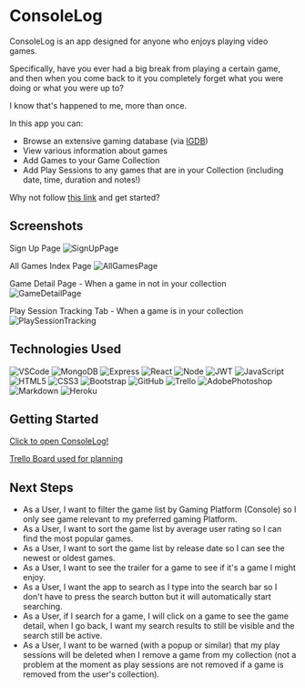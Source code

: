 # ConsoleLog

ConsoleLog is an app designed for anyone who enjoys playing video games.

Specifically, have you ever had a big break from playing a certain game, and then when you come back to it you completely forget what you were doing or what you were up to?

I know that's happened to me, more than once.

In this app you can:
- Browse an extensive gaming database (via [IGDB](https://www.igdb.com/))
- View various information about games
- Add Games to your Game Collection
- Add Play Sessions to any games that are in your Collection (including date, time, duration and notes!)

Why not follow [this link](https://console-log.azurewebsites.net/) and get started?

## Screenshots
Sign Up Page
![SignUpPage](https://i.imgur.com/Hcdx3Jc.png)

All Games Index Page
![AllGamesPage](https://i.imgur.com/TJE06Ok.png)

Game Detail Page - When a game in not in your collection
![GameDetailPage](https://i.imgur.com/4Wma3my.png)

Play Session Tracking Tab - When a game is in your collection
![PlaySessionTracking](https://i.imgur.com/HZmjWO5.png)

## Technologies Used
![VSCode](https://img.shields.io/badge/VSCode-0078D4?style=for-the-badge&logo=visual%20studio%20code&logoColor=white)
![MongoDB](https://img.shields.io/badge/MongoDB-4EA94B?style=for-the-badge&logo=mongodb&logoColor=white)
![Express](https://img.shields.io/badge/Express.js-000000?style=for-the-badge&logo=express&logoColor=white)
![React](https://img.shields.io/badge/React-20232A?style=for-the-badge&logo=react&logoColor=61DAFB)
![Node](https://img.shields.io/badge/Node.js-339933?style=for-the-badge&logo=nodedotjs&logoColor=white)
![JWT](https://img.shields.io/badge/JWT-000000?style=for-the-badge&logo=JSON%20web%20tokens&logoColor=white)
![JavaScript](https://img.shields.io/badge/JavaScript-323330?style=for-the-badge&logo=javascript&logoColor=F7DF1E)
![HTML5](https://img.shields.io/badge/HTML5-E34F26?style=for-the-badge&logo=html5&logoColor=white)
![CSS3](https://img.shields.io/badge/CSS3-1572B6?style=for-the-badge&logo=css3&logoColor=white)
![Bootstrap](https://img.shields.io/badge/bootstrap-%23563D7C.svg?style=for-the-badge&logo=bootstrap&logoColor=white)
![GitHub](https://img.shields.io/badge/GitHub-100000?style=for-the-badge&logo=github&logoColor=white)
![Trello](https://img.shields.io/badge/Trello-0052CC?style=for-the-badge&logo=trello&logoColor=white)
![AdobePhotoshop](https://img.shields.io/badge/Adobe%20Photoshop-31A8FF?style=for-the-badge&logo=Adobe%20Photoshop&logoColor=black)
![Markdown](https://img.shields.io/badge/Markdown-000000?style=for-the-badge&logo=markdown&logoColor=white)
![Heroku](https://img.shields.io/badge/Heroku-430098?style=for-the-badge&logo=heroku&logoColor=white)

## Getting Started
[Click to open ConsoleLog!](https://console-log.azurewebsites.net/)

[Trello Board used for planning](https://trello.com/b/L6LXpNep/project-3-consolelog)

## Next Steps
- As a User, I want to filter the game list by Gaming Platform (Console) so I only see game relevant to my preferred gaming Platform.
- As a User, I want to sort the game list by average user rating so I can find the most popular games.
- As a User, I want to sort the game list by release date so I can see the newest or oldest games.
- As a User, I want to see the trailer for a game to see if it's a game I might enjoy.
- As a User, I want the app to search as I type into the search bar so I don't have to press the search button but it will automatically start searching.
- As a User, if I search for a game, I will click on a game to see the game detail, when I go back, I want my search results to still be visible and the search still be active.
- As a User, I want to be warned (with a popup or similar) that my play sessions will be deleted when I remove a game from my collection (not a problem at the moment as play sessions are not removed if a game is removed from the user's collection).
